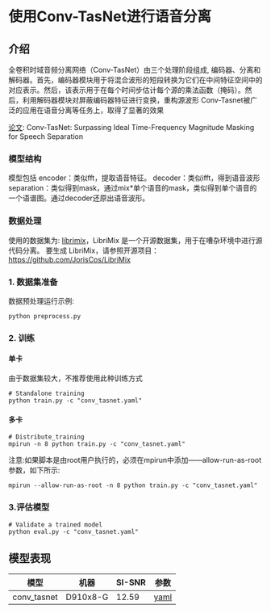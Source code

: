 # 使用Conv-TasNet进行语音分离



## 介绍

全卷积时域音频分离网络（Conv-TasNet）由三个处理阶段组成, 编码器、分离和解码器。首先，编码器模块用于将混合波形的短段转换为它们在中间特征空间中的对应表示。然后，该表示用于在每个时间步估计每个源的乘法函数（掩码）。然后，利用解码器模块对屏蔽编码器特征进行变换，重构源波形
Conv-Tasnet被广泛的应用在语音分离等任务上，取得了显著的效果

[论文](https://arxiv.org/abs/1809.07454): Conv-TasNet: Surpassing Ideal Time-Frequency Magnitude Masking for Speech Separation

### 模型结构

模型包括
encoder：类似fft，提取语音特征。
decoder：类似ifft，得到语音波形
separation：类似得到mask，通过mix*单个语音的mask，类似得到单个语音的一个语谱图。通过decoder还原出语音波形。

### 数据处理

  使用的数据集为: [librimix](<https://catalog.ldc.upenn.edu/docs/LDC93S1/TIMIT.html>)，LibriMix 是一个开源数据集，用于在嘈杂环境中进行源代码分离。
  要生成 LibriMix，请参照开源项目：https://github.com/JorisCos/LibriMix





### 1. 数据集准备
数据预处理运行示例:

```text
python preprocess.py
```

### 2. 训练
#### 单卡
由于数据集较大，不推荐使用此种训练方式
```shell
# Standalone training
python train.py -c "conv_tasnet.yaml"
```


#### 多卡


```shell
# Distribute_training
mpirun -n 8 python train.py -c "conv_tasnet.yaml"
```
注意:如果脚本是由root用户执行的，必须在mpirun中添加——allow-run-as-root参数，如下所示:
```shell
mpirun --allow-run-as-root -n 8 python train.py -c "conv_tasnet.yaml"
```

### 3.评估模型

```shell
# Validate a trained model
python eval.py -c "conv_tasnet.yaml"
```



## **模型表现**

| 模型        | 机器     | SI-SNR | 参数                                                         |
| ----------- | -------- | ------ | ------------------------------------------------------------ |
| conv_tasnet | D910x8-G | 12.59  | [yaml](https://github.com/mindsporelab/mindaudio/blob/main/example/conv_tasnet/conv_tasnet.yaml) |
